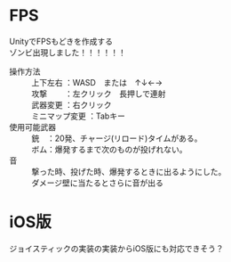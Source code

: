 # FPS
UnityでFPSもどきを作成する<br>
ゾンビ出現しました！！！！！！

<dl>
  <dt>操作方法</dt>
  <dd>上下左右      ：WASD　または　↑↓←→</dd>
  <dd>攻撃　　      ：左クリック　長押しで連射</dd>
  <dd>武器変更      ：右クリック</dd>
  <dd>ミニマップ変更 ：Tabキー</dd>
  
  <dt>使用可能武器</dt>
  <dd>銃　：20発、チャージ(リロード)タイムがある。</dd>
  <dd>ボム：爆発するまで次のものが投げれない。</dd>
  
  <dt>音</dt>
  <dd>撃った時、投げた時、爆発するときに出るようにした。</dd>
  <dd>ダメージ壁に当たるとさらに音が出る</dd>
</dl> 

# iOS版
ジョイスティックの実装の実装からiOS版にも対応できそう？
